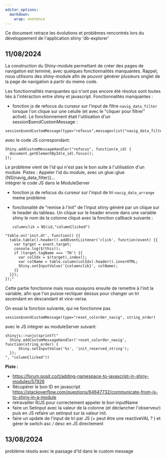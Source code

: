 ```yaml
---
editor_options:
  markdown:
    wrap: sentence
---
```


Ce document retrace les évolutions et problèmes rencontrés lors du développement de l'application shiny 'db-explorer'

## 11/08/2024

La construction du Shiny-module permettant de créer des pages de navigation est terminé, avec quelques fonctionnalités manquantes.
Rappel, nous utilisons des shiny-module afin de pouvoir générer plusieurs onglet de la page de navigation à partir du meme code.

Les fonctionnalités manquantes qui n'ont pas encore été résolus sont toutes liés à l'intéraction entre shiny et javascript.
Fonctionnalités manquantes :

-   fonction js de refocus du curseur sur l'input de filtre `navig_data_filter` lorsque l'on clique sur une celulle (et avec le "cliquer pour filtrer" activé). Le fonctionnement était l'utilisation d'un session\$sendCustomMessage :

```{r, eval=F}
session$sendCustomMessage(type="refocus",message=list("navig_data_filter"))
```

avec le code JS correspondant:

    Shiny.addCustomMessageHandler("refocus", function(e_id) {
      document.getElementById(e_id).focus();
    });

Le problème vient de l'id qui n'est pas le bon suite à l'utilisation d'un module.
Pistes : Appeler l'id du module, avec un glue::glue {NS(navig_data_filter)}...\
intégrer le code JS dans le ModuleServer

-   fonction js de refocus du curseur sur l'input de tri `navig_data_arrange` meme problème

-   fonctionalité de "remise à l'init" de l'input shiny généré par un clique sur le header du tableau.
    Un clique sur le header envoie dans une variable shiny le nom de la colonne cliqué avec la fonction callback suivante :

    ```{r}
    columnclik = NS(id,"columnClicked")
    ```

<!-- -->

    "table.on('init.dt', function() {{
      table.table().header().addEventListener('click', function(event) {{
        var target = event.target;
        console.log($(this));
        if (target.tagName === 'TH') {{
          var colIdx = $(target).index();
          var colName = table.column(colIdx).header().innerHTML;
          Shiny.setInputValue('{columnclik}', colName);
        }}
      }});
    });"
                  

Cette partie fonctionne mais nous essayons ensuite de remettre à l'init la variable, afin que l'on puisse recliquer dessus pour changer un tri ascendant en descandant et vice-versa.

On essai la fonction suivante, qui ne fonctionne pas

```{r}
session$sendCustomMessage(type="reset_colorder_navig", string_order)

```

avec le JS intégrer au moduleServer suivant:

``` 
shinyjs::runjs(sprintf("
  Shiny.addCustomMessageHandler('reset_colorder_navig', function(string_order) {
      Shiny.setInputValue('%s', 'init_reserved_string');
  });
", "columnClicked"))
```
**Piste :**  
- https://forum.posit.co/t/adding-namespace-to-javascript-in-shiny-modules/57926   
- Récupérer le bon ID en javascript https://stackoverflow.com/questions/64647732/communicate-from-js-to-shiny-in-a-module  
- retravailler  R/JS pour correctement appeler le bon inputName  
- faire un Setinput avec la valeur de la colonne (et déclancher l'observeur) puis en JS refaire un setinput sur la valeur init.  
- faire un update de l'input de tri  par JS (+ peut être une reactiveVAL ? ) et gérer le switch asc / desc en JS directement   





## 13/08/2024

problème résolu avec le passage d'Id dans le custom message
